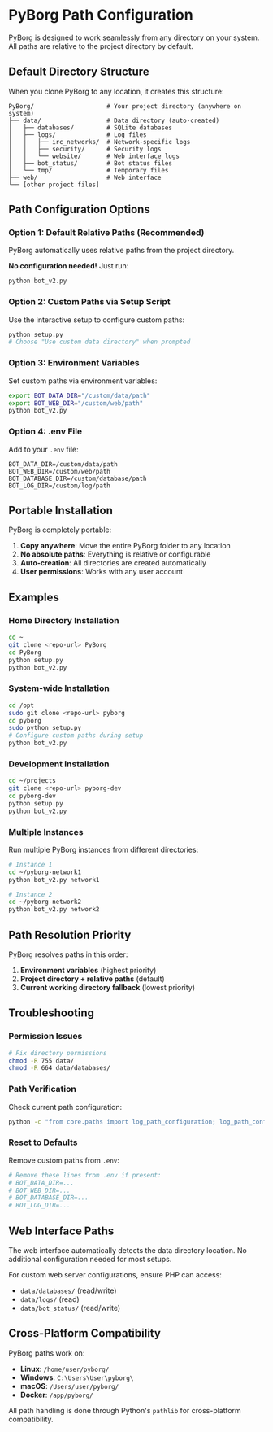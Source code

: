 # PyBorg Path Configuration

PyBorg is designed to work seamlessly from any directory on your system. All paths are relative to the project directory by default.

## Default Directory Structure

When you clone PyBorg to any location, it creates this structure:

```
PyBorg/                    # Your project directory (anywhere on system)
├── data/                  # Data directory (auto-created)
│   ├── databases/         # SQLite databases
│   ├── logs/              # Log files
│   │   ├── irc_networks/  # Network-specific logs
│   │   ├── security/      # Security logs
│   │   └── website/       # Web interface logs
│   ├── bot_status/        # Bot status files
│   └── tmp/               # Temporary files
├── web/                   # Web interface
└── [other project files]
```

## Path Configuration Options

### Option 1: Default Relative Paths (Recommended)
PyBorg automatically uses relative paths from the project directory.

**No configuration needed!** Just run:
```bash
python bot_v2.py
```

### Option 2: Custom Paths via Setup Script
Use the interactive setup to configure custom paths:

```bash
python setup.py
# Choose "Use custom data directory" when prompted
```

### Option 3: Environment Variables
Set custom paths via environment variables:

```bash
export BOT_DATA_DIR="/custom/data/path"
export BOT_WEB_DIR="/custom/web/path"
python bot_v2.py
```

### Option 4: .env File
Add to your `.env` file:
```
BOT_DATA_DIR=/custom/data/path
BOT_WEB_DIR=/custom/web/path
BOT_DATABASE_DIR=/custom/database/path
BOT_LOG_DIR=/custom/log/path
```

## Portable Installation

PyBorg is completely portable:

1. **Copy anywhere**: Move the entire PyBorg folder to any location
2. **No absolute paths**: Everything is relative or configurable
3. **Auto-creation**: All directories are created automatically
4. **User permissions**: Works with any user account

## Examples

### Home Directory Installation
```bash
cd ~
git clone <repo-url> PyBorg
cd PyBorg
python setup.py
python bot_v2.py
```

### System-wide Installation
```bash
cd /opt
sudo git clone <repo-url> pyborg
cd pyborg
sudo python setup.py
# Configure custom paths during setup
python bot_v2.py
```

### Development Installation
```bash
cd ~/projects
git clone <repo-url> pyborg-dev
cd pyborg-dev
python setup.py
python bot_v2.py
```

### Multiple Instances
Run multiple PyBorg instances from different directories:

```bash
# Instance 1
cd ~/pyborg-network1
python bot_v2.py network1

# Instance 2  
cd ~/pyborg-network2
python bot_v2.py network2
```

## Path Resolution Priority

PyBorg resolves paths in this order:

1. **Environment variables** (highest priority)
2. **Project directory + relative paths** (default)
3. **Current working directory fallback** (lowest priority)

## Troubleshooting

### Permission Issues
```bash
# Fix directory permissions
chmod -R 755 data/
chmod -R 664 data/databases/
```

### Path Verification
Check current path configuration:
```bash
python -c "from core.paths import log_path_configuration; log_path_configuration()"
```

### Reset to Defaults
Remove custom paths from `.env`:
```bash
# Remove these lines from .env if present:
# BOT_DATA_DIR=...
# BOT_WEB_DIR=...
# BOT_DATABASE_DIR=...
# BOT_LOG_DIR=...
```

## Web Interface Paths

The web interface automatically detects the data directory location. No additional configuration needed for most setups.

For custom web server configurations, ensure PHP can access:
- `data/databases/` (read/write)
- `data/logs/` (read)
- `data/bot_status/` (read/write)

## Cross-Platform Compatibility

PyBorg paths work on:
- **Linux**: `/home/user/pyborg/`
- **Windows**: `C:\Users\User\pyborg\`
- **macOS**: `/Users/user/pyborg/`
- **Docker**: `/app/pyborg/`

All path handling is done through Python's `pathlib` for cross-platform compatibility.